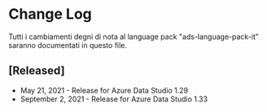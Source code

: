 # Change Log
Tutti i cambiamenti degni di nota al language pack "ads-language-pack-it" saranno documentati in questo file.

## [Released]
* May 21, 2021 - Release for Azure Data Studio 1.29
* September 2, 2021 - Release for Azure Data Studio 1.33
